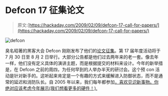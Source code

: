 # Defcon 17 征集论文

> 原文:[https://hackaday.com/2009/02/09/defcon-17-call-for-papers/](https://hackaday.com/2009/02/09/defcon-17-call-for-papers/)

![defcon](../Images/75c38bd99fc7b80f60a1b9a5ffa6fd3a.png "defcon")

臭名昭著的黑客大会 Defcon 刚刚发布了他们的[论文征集](https://www.defcon.org/html/defcon-17/dc-17-cfp.html)。第 17 届年度活动将于 7 月 30 日至 8 月 2 日举行。大部分公告都是他们过去两年来的老一套。像去年一样，他们没有定义具体的演讲主题，而是根据提交的材料来设计。今年的新举措是，在 Defcon 之前的周四，为任何早到的人举办半天的研讨会。这个预 con 活动是针对新手的。这听起来肯定是一个有趣的方式来缓解进入防御状态，而不是通常的延迟和消防队长。自 2005 年以来，我们每年都参加[，喜欢见识新事物。你绝对应该考虑今年展示(我们想看更多的硬件！).](http://hackaday.com/?s=defcon "Hack a Day")